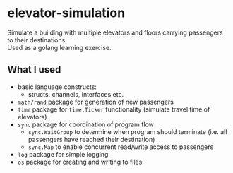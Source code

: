 # elevator-simulation

Simulate a building with multiple elevators and floors carrying passengers to their destinations.  
Used as a golang learning exercise.

## What I used

* basic language constructs:
  * structs, channels, interfaces etc.
* `math/rand` package for generation of new passengers
* `time` package for `time.Ticker` functionality (simulate travel time of elevators)
* `sync` package for coordination of program flow
  * `sync.WaitGroup` to determine when program should terminate (i.e. all passengers have reached their destination)
  * `sync.Map` to enable concurrent read/write access to passengers
* `log` package for simple logging
* `os` package for creating and writing to files
